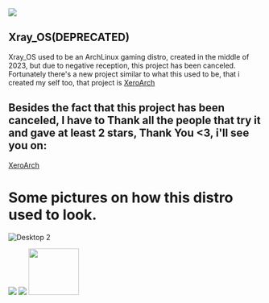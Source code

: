  <img src="https://images2.imgbox.com/b1/19/gp7ReKqs_o.png"> 

## Xray_OS(DEPRECATED) 
Xray_OS used to be an ArchLinux gaming distro, created in the middle of 2023, but due to negative reception, this project has been canceled.
Fortunately there's a new project similar to what this used to be, that i created my self too, that project is [XeroArch](https://sourceforge.net/projects/xeroarch/)

## Besides the fact that this project has been canceled, I have to Thank all the people that try it and gave at least 2 stars, Thank You <3, i'll see you on:
[XeroArch](https://sourceforge.net/projects/xeroarch/)

# Some pictures on how this distro used to look.

![Desktop 2](https://github.com/Xray-OS/xray_os/assets/143856402/847105ac-5e33-4e80-b2b8-ea10675a0429)

<img src="https://images2.imgbox.com/be/32/bvReWob9_o.png">

<img src="https://images2.imgbox.com/e4/32/xoDQZJwl_o.png">


<img src="https://images2.imgbox.com/79/d9/c0B6V9le_o.png" width="100" height="92">
